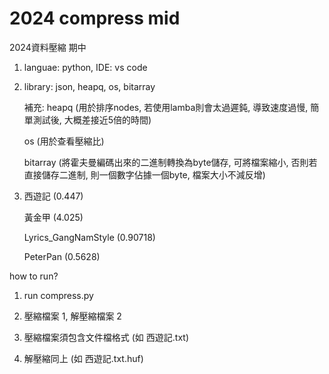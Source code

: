 # 2024 compress mid
 2024資料壓縮 期中

 1. languae: python, IDE: vs code
 
 2. library: json, heapq, os, bitarray
    
    補充: heapq (用於排序nodes, 若使用lamba則會太過遲鈍, 導致速度過慢, 簡單測試後, 大概差接近5倍的時間)

    os (用於查看壓縮比)

    bitarray (將霍夫曼編碼出來的二進制轉換為byte儲存, 可將檔案縮小, 否則若直接儲存二進制, 則一個數字佔據一個byte, 檔案大小不減反增)
    
 3. 西遊記 (0.447)

    黃金甲 (4.025)
    
    Lyrics_GangNamStyle (0.90718)
    
    PeterPan (0.5628)



how to run?

 1. run compress.py

 2. 壓縮檔案 1, 解壓縮檔案 2

 3. 壓縮檔案須包含文件檔格式 (如 西遊記.txt)

 4. 解壓縮同上 (如 西遊記.txt.huf)
